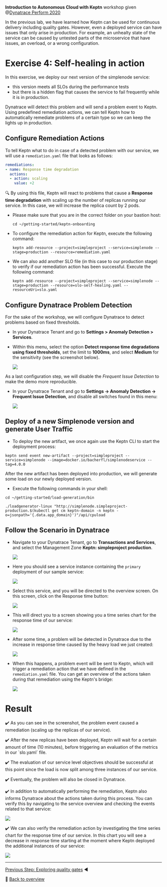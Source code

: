 **Introduction to Autonomous Cloud with Keptn** workshop given @[Dynatrace Perform 2020](https://https://www.dynatrace.com/perform-vegas//)

In the previous lab, we have learned how Keptn can be used for continuous delivery including quality gates.
However, even a deployed service can have issues that only arise in production.
For example, an unhealty state of the service can be caused by untested parts of the microservice that have issues,
an overload, or a wrong configuration.

# Exercise 4: Self-healing in action

In this exercise, we deploy our next version of the simplenode service:
* this version meets all SLOs during the performance tests
* but there is a hidden flag that causes the service to fail frequently while it is in production. 

Dynatrace will detect this problem and will send a problem event to Keptn. Using predefined remediation actions, we can tell Keptn how to automatically remediate problems of a certain type so we can keep the lights up in production.

## Configure Remediation Actions

To tell Keptn what to do in case of a detected problem with our service, we will use a `remediation.yaml` file that looks as follows:

```yaml
remediations:
- name: Response time degradation
  actions:
  - action: scaling
    value: +2
```

:mag: By using this file, Keptn will react to problems that cause a **Response time degradation** with scaling up the number of replicas running our service. In this case, we will increase the replica count by 2 pods. 

* Please make sure that you are in the correct folder on your bastion host: 

  ```console
  cd ~/getting-started/keptn-onboarding
  ```

* To configure the remediation action for Keptn, execute the following command: 

  ```console
  keptn add-resource --project=simpleproject --service=simplenode --stage=production --resource=remediation.yaml
  ```

* We can also add another SLO file (in this case to our production stage) to verify if our remediation action has been successful. Execute the following command: 

  ```
  keptn add-resource --project=simpleproject --service=simplenode --stage=production --resource=slo-self-healing.yaml --resourceUri=slo.yaml
  ```

## Configure Dynatrace Problem Detection

For the sake of the workshop, we will configure Dynatrace to detect problems based on fixed thresholds. 

* In your Dynatrace Tenant and go to **Settings > Anomaly Detection > Services**.

* Within this menu, select the option **Detect response time degradations using fixed thresholds**, set the limit to **1000ms**, and select **Medium** for the sensitivity (see the screenshot below).

  ![](../images/anomaly_detection.png)

As a last configuration step, we will disable the *Frequent Issue Detection* to make the demo more reproducible.

* In your Dynatrace Tenant and go to **Settings -> Anomaly Detection -> Frequent Issue Detection**, and disable all switches found in this menu:

  ![](../images/disable-fid.png)

## Deploy of a new Simplenode version and generate User Traffic 

* To deploy the new artifact, we once again use the Keptn CLI to start the deployment process:

```console
keptn send event new-artifact --project=simpleproject --service=simplenode --image=docker.io/bacherfl/simplenodeservice --tag=4.0.0
```

After the new artifact has been deployed into production, we will generate some load on our newly deployed version. 

* Execute the following commands in your shell:

```
cd ~/getting-started/load-generation/bin
```

```
./loadgenerator-linux "http://simplenode.simpleproject-production.$(kubectl get cm keptn-domain -n keptn -o=jsonpath='{.data.app_domain}')"/api/cpuload
```

## Follow the Scenario in Dynatrace

* Navigate to your Dynatrace Tenant, go to **Transactions and Services**, and select the Management Zone **Keptn: simpleproject production**. 

  ![](../images/services_dt.png)

* Here you should see a service instance containing the `primary` deployment of our sample service:

  ![](../images/service_primary.png)

* Select this service, and you will be directed to the overview screen. On this screen, click on the Response time button:

  ![](../images/service_overview.png)

* This will direct you to a screen showing you a time series chart for the response time of our service:

  ![](../images/response_time_series.png)

* After some time, a problem will be detected in Dynatrace due to the increase in response time caused by the heavy load we just created: 

  ![](../images/dt_problem.png)

* When this happens, a problem event will be 
sent to Keptn, which will trigger a remediation action that we have defined in the `remediation.yaml` file. You can get an overview of the actions taken during that remediation using the Keptn's bridge:

  ![](../images/bridge_self_healing.png)

# Result

:heavy_check_mark: As you can see in the screenshot, the problem event caused a remediation (scaling up the replicas of our service). 

:heavy_check_mark: After the new replicas have been deployed, Keptn will wait for a certain amount of time (10 minutes), before triggering an evaluation of the metrics in our `slo.yaml´ file. 

:heavy_check_mark: The evaluation of our service level objectives should be successful at this point since the load is now split among three instances of our service. 

:heavy_check_mark: Eventually, the problem will also be closed in Dynatrace.

:heavy_check_mark: In addition to automatically performing the remediation, Keptn also informs Dynatrace about the actions taken during this process. You can verify this by navigating to the service overview and checking the events related to that service:

  ![](../images/dt_service_events.png)

:heavy_check_mark: We can also verify the remediation action by investigating the time series chart for the response time of our service. In this chart you will see a decrease in response time starting at the moment where Keptn deployed the additional instances of our service:

  ![](../images/dt_problem_closed.png)

---

[Previous Step: Exploring quality gates](../03_Exploring_quality_gates) :arrow_backward:

:arrow_up_small: [Back to overview](https://github.com/keptn-workshops/getting-started#overview)

